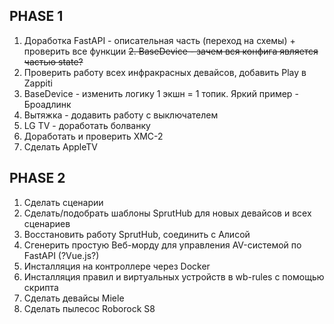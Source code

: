 ## PHASE 1
1. Доработка FastAPI - описательная часть (переход на схемы) + проверить все функции
~~2. BaseDevice - зачем вся конфига является частью state?~~
3. Проверить работу всех инфракрасных девайсов, добавить Play в Zappiti
4. BaseDevice - изменить логику 1 экшн = 1 топик. Яркий пример - Броадлинк
5. Вытяжка - додавить работу с выключателем
6. LG TV - доработать болванку
7. Доработать и проверить XMC-2
8. Сделать AppleTV

## PHASE 2
1. Сделать сценарии
2. Сделать/подобрать шаблоны SprutHub для новых девайсов и всех сценариев
3. Восстановить работу SprutHub, соединить с Алисой
4. Сгенерить простую Веб-морду для управления AV-системой по FastAPI (?Vue.js?)
5. Инсталляция на контроллере через Docker
6. Инсталляция правил и виртуальных устройств в wb-rules с помощью скрипта
7. Сделать девайсы Miele
8. Сделать пылесос Roborock S8
